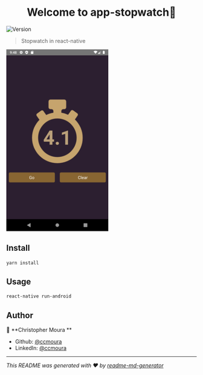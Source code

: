 <h1 align="center">Welcome to app-stopwatch👋</h1>
<p>
  <img alt="Version" src="https://img.shields.io/badge/version-0.0.1-blue.svg?cacheSeconds=2592000" />
</p>

> Stopwatch in react-native
<p>
  <img width="270" height="480" alt="Version" src="./images/screen.png" />
</p>

## Install

```sh
yarn install
```

## Usage

```sh
react-native run-android
```

## Author

👤 **Christopher Moura  **

* Github: [@ccmoura  ](https://github.com/ccmoura)
* LinkedIn: [@ccmoura  ](https://linkedin.com/in/ccmoura)

***
_This README was generated with ❤️ by [readme-md-generator](https://github.com/kefranabg/readme-md-generator)_
